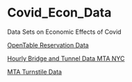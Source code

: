 # Covid_Econ_Data
Data Sets on Economic Effects of Covid

[OpenTable Reservation Data](https://www.opentable.com/state-of-industry)

[Hourly Bridge and Tunnel Data MTA NYC](https://data.ny.gov/Transportation/Hourly-Traffic-on-Metropolitan-Transportation-Auth/qzve-kjga)


[MTA Turnstile Data](http://web.mta.info/developers/turnstile.html)